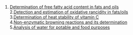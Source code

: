 1. <a href="http://ebootathon.com/labs/beta/foodtech/FoodChemistryLab/exp1/">Determination of free fatty acid content in fats and oils</a><br>
2.<a href="http://ebootathon.com/labs/beta/foodtech/FoodChemistryLab/exp2/">Detection and estimation of oxidative rancidity in fats/oils</a><br>
3.<a href="http://ebootathon.com/labs/beta/foodtech/FoodChemistryLab/exp3/">Determination of heat stability of vitamin C</a><br>
4.<a href="http://ebootathon.com/labs/beta/foodtech/FoodChemistryLab/exp4/">Non-enzymatic browning reactions and its determination</a><br>
5.<a href="http://ebootathon.com/labs/beta/foodtech/FoodChemistryLab/exp5/">Analysis of water for potable and food purposes</a><br>